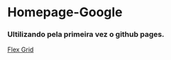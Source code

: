 # Homepage-Google
### Ultilizando pela primeira vez o github pages.
[Flex Grid](https://matheuseger.github.io/Homepage-Google/)
